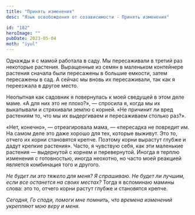 ```yaml
---
title: "Принять изменения"
desc: "Язык освобождения от созависимости - Принять изменения"

id: "182"
heroImage: ""
pubDate: 2023-05-04
moth: "iyul"
---
```


Однажды я с мамой работала в саду. Мы пересаживали в третий раз некоторые
растения. Выращенные из семян в маленьком контейнере растения сначала были
пересажены в большие емкости, затем пересажены в сад. А сейчас мы вновь их
пересаживали, так как я переезжала в другое место.

Неопытная как садовник я повернулась к моей сведущей в этом деле маме. «А для
них это не плохо?», — спросила я, когда мы их выкапывали и стряхивали землю с
корней. «Не причинит ли вред растениям то, что мы их выдергиваем и
пересаживаем столько раз?».

«Нет, конечно», — отреагировала мама, — «пересадка не повредит им. На самом
деле это даже хорошо для тех, которые выживут. Это то, отчего их корни
становятся крепче. Поэтому корни вырастут глубже и дадут крепкие растения».
Часто, я чувствую себя, как эти маленькие растения — выдернутой с корнем и
перевернутой. Иногда я терплю изменения с готовностью, иногда неохотно, но
часто моей реакцией является комбинация того и другого.

_Не будет ли это тяжело для меня? Я спрашиваю. Не будет ли лучшим, если все
останется на своих местах?_ Тогда я вспоминаю мамины слова: это то, отчего
корни растут глубже и становятся крепче.

_Сегодня,_ _Го_ _споди,_ _помоги_ _мне_ _помнить,_ _что_ _времена_ _изменений_
_укрепляют_ _мою_ _веру_ _и_ _меня._
